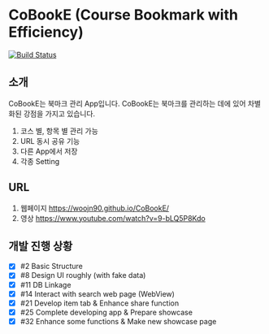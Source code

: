 ﻿# CoBookE (Course Bookmark with Efficiency)
[![Build Status](https://travis-ci.org/woojn90/CoBookE.svg?branch=master)](https://travis-ci.org/woojn90/CoBookE)

## 소개

CoBookE는 북마크 관리 App입니다.
CoBookE는 북마크를 관리하는 데에 있어 차별화된 강점을 가지고 있습니다.

1. 코스 별, 항목 별 관리 가능
1. URL 동시 공유 기능
1. 다른 App에서 저장
1. 각종 Setting

## URL

1. 웹페이지 https://woojn90.github.io/CoBookE/
1. 영상 https://www.youtube.com/watch?v=9-bLQ5P8Kdo


## 개발 진행 상황

- [x] #2 Basic Structure
- [x] #8 Design UI roughly (with fake data)
- [x] #11 DB Linkage
- [x] #14 Interact with search web page (WebView)
- [x] #21 Develop item tab & Enhance share function
- [x] #25 Complete developing app & Prepare showcase
- [x] #32 Enhance some functions & Make new showcase page